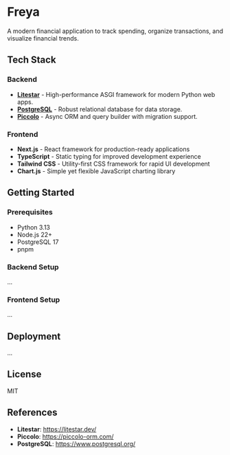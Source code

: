 # Freya

A modern financial application to track spending, organize transactions, and visualize financial trends.

## Tech Stack

### Backend
- **[Litestar][litestar]** - High-performance ASGI framework for modern Python web apps.
- **[PostgreSQL][postgresql]** - Robust relational database for data storage.
- **[Piccolo][piccolo]** - Async ORM and query builder with migration support.

### Frontend
- **Next.js** - React framework for production-ready applications
- **TypeScript** - Static typing for improved development experience
- **Tailwind CSS** - Utility-first CSS framework for rapid UI development
- **Chart.js** - Simple yet flexible JavaScript charting library

## Getting Started

### Prerequisites
- Python 3.13
- Node.js 22+
- PostgreSQL 17
- pnpm

### Backend Setup
...

### Frontend Setup
...


## Deployment
...

## License
MIT

## References
- **Litestar**: https://litestar.dev/
- **Piccolo**: https://piccolo-orm.com/
- **PostgreSQL**: https://www.postgresql.org/

[litestar]: https://litestar.dev/
[piccolo]: https://piccolo-orm.com/
[postgresql]: https://www.postgresql.org/
